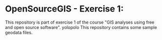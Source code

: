 # OpenSourceGIS - Exercise 1:

This repository is part of exercise 1 of the course "GIS analyses using free and open source software".
yolopolo
This repository contains some sample geodata files. 
